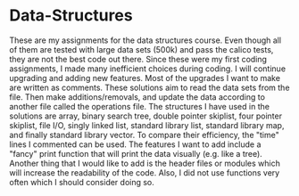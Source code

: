 # Data-Structures
These are my assignments for the data structures course. Even though all of them are tested with large data sets (500k) and pass the calico tests, they are not the best code out there. Since these were my first coding assignments, I made many inefficient choices during coding. I will continue upgrading and adding new features. Most of the upgrades I want to make are written as comments. 
These solutions aim to read the data sets from the file. Then make additions/removals, and update the data according to another file called the operations file. The structures I have used in the solutions are array, binary search tree, double pointer skiplist, four pointer skiplist, file I/O, singly linked list, standard library list, standard library map, and finally standard library vector. To compare their efficiency, the "time" lines I commented can be used. 
The features I want to add include a "fancy" print function that will print the data visually (e.g. like a tree). Another thing that I would like to add is the header files or modules which will increase the readability of the code. Also, I did not use functions very often which I should consider doing so.

